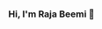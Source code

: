 ### Hi, I'm Raja Beemi 👋

<!--
**beemi/beemi** is a ✨ _special_ ✨ repository because its `README.md` (this file) appears on your GitHub profile

I'm a software engineer who is passinate about build and test software.

Here are some ideas to get you started:

- 🔭 I’m currently working on ...
- 🌱 I’m currently learning ...
- 👯 I’m looking to collaborate on ...
- 🤔 I’m looking for help with ...
- 💬 Ask me about ...
- 📫 How to reach me: ...
- 😄 Pronouns: ...
- ⚡ Fun fact: ...
-->
